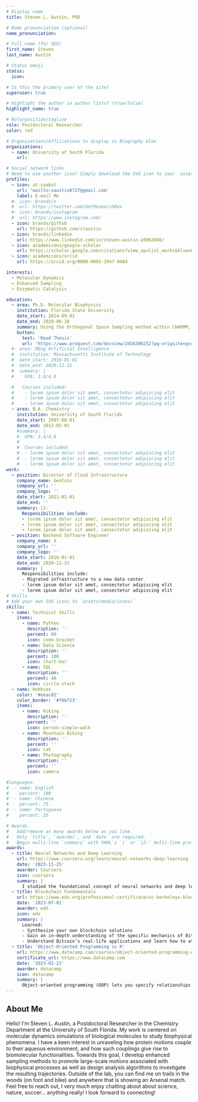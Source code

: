 ```yaml
---
# Display name
title: Steven L. Austin, PhD

# Name pronunciation (optional)
name_pronunciation:

# Full name (for SEO)
first_name: Steven
last_name: Austin

# Status emoji
status:
  icon:

# Is this the primary user of the site?
superuser: true

# Highlight the author in author lists? (true/false)
highlight_name: true

# Role/position/tagline
role: Postdoctoral Researcher
color: red

# Organizations/Affiliations to display in Biography blox
organizations:
  - name: University of South Florida
    url:

# Social network links
# Need to use another icon? Simply download the SVG icon to your `assets/media/icons/` folder.
profiles:
  - icon: at-symbol
    url: 'mailto:saustin0727@gmail.com'
    label: E-mail Me
  #- icon: brands/x
  #  url: https://twitter.com/GetResearchDev
  #- icon: brands/instagram
  #  url: https://www.instagram.com/
  - icon: brands/github
    url: https://github.com/slaustin
  - icon: brands/linkedin
    url: https://www.linkedin.com/in/steven-austin-a9062046/
  - icon: academicons/google-scholar
    url: https://scholar.google.com/citations?view_op=list_works&hl=en&user=fE7Uy5IAAAAJ&gmla=AGd7smHGbbDkNPhAa2xyvSN6zLLAnHfDR1cnlY69FKepEoopH8xduPXkD02jB3Vt2mwa3BkS0ELOW9mM57Fb69Jyb5kwmRivQCQWHw
  - icon: academicons/orcid
    url: https://orcid.org/0000-0003-2947-9484

interests:
  - Molecular Dynamics
  - Enhanced Sampling
  - Enzymatic Catalysis

education:
  - area: Ph.D. Molecular Biophysics
    institution: Florida State University
    date_start: 2014-09-01
    date_end: 2020-06-30
    summary: Using the Orthogonal Space Sampling method within CHARMM, I studied how the structures and dynamics of proteins and their aqueous environment couple together to produce biologically relevant motions.
    button:
      text: 'Read Thesis'
      url: 'https://www.proquest.com/docview/2456396252?pq-origsite=gscholar&fromopenview=true&sourcetype=Dissertations%20&%20Theses'
  #- area: MEng Artificial Intelligence
  #  institution: Massachusetts Institute of Technology
  #  date_start: 2016-01-01
  #  date_end: 2020-12-31
  #  summary: |
  #    GPA: 3.8/4.0

  #   Courses included:
  #    - lorem ipsum dolor sit amet, consectetur adipiscing elit
  #    - lorem ipsum dolor sit amet, consectetur adipiscing elit
  #    - lorem ipsum dolor sit amet, consectetur adipiscing elit
  - area: B.A. Chemistry
    institution: University of South Florida
    date_start: 2007-08-01
    date_end: 2012-05-01
    #summary: |
    #  GPA: 3.4/4.0
    #  
    #  Courses included:
    #  - lorem ipsum dolor sit amet, consectetur adipiscing elit
    #  - lorem ipsum dolor sit amet, consectetur adipiscing elit
    #  - lorem ipsum dolor sit amet, consectetur adipiscing elit
work:
  - position: Director of Cloud Infrastructure
    company_name: GenCoin
    company_url: ''
    company_logo: ''
    date_start: 2021-01-01
    date_end: ''
    summary: |2-
      Responsibilities include:
      - lorem ipsum dolor sit amet, consectetur adipiscing elit
      - lorem ipsum dolor sit amet, consectetur adipiscing elit
      - lorem ipsum dolor sit amet, consectetur adipiscing elit
  - position: Backend Software Engineer
    company_name: X
    company_url: ''
    company_logo: ''
    date_start: 2016-01-01
    date_end: 2020-12-31
    summary: |
      Responsibilities include:
      - Migrated infrastructure to a new data center
      - lorem ipsum dolor sit amet, consectetur adipiscing elit
      - lorem ipsum dolor sit amet, consectetur adipiscing elit
# Skills
# Add your own SVG icons to `assets/media/icons/`
skills:
  - name: Technical Skills
    items:
      - name: Python
        description: ''
        percent: 80
        icon: code-bracket
      - name: Data Science
        description: ''
        percent: 100
        icon: chart-bar
      - name: SQL
        description: ''
        percent: 40
        icon: circle-stack
  - name: Hobbies
    color: '#eeac02'
    color_border: '#f0bf23'
    items:
      - name: Hiking
        description: ''
        percent: ''
        icon: person-simple-walk
      - name: Mountain Biking
        description: ''
        percent: ''
        icon: cat
      - name: Photography
        description: ''
        percent: ''
        icon: camera

#languages:
#  - name: English
#    percent: 100
#  - name: Chinese
#    percent: 75
#  - name: Portuguese
#    percent: 25

# Awards.
#   Add/remove as many awards below as you like.
#   Only `title`, `awarder`, and `date` are required.
#   Begin multi-line `summary` with YAML's `|` or `|2-` multi-line prefix and indent 2 spaces below.
awards:
  - title: Neural Networks and Deep Learning
    url: https://www.coursera.org/learn/neural-networks-deep-learning
    date: '2023-11-25'
    awarder: Coursera
    icon: coursera
    summary: |
      I studied the foundational concept of neural networks and deep learning. By the end, I was familiar with the significant technological trends driving the rise of deep learning; build, train, and apply fully connected deep neural networks; implement efficient (vectorized) neural networks; identify key parameters in a neural network’s architecture; and apply deep learning to your own applications.
  - title: Blockchain Fundamentals
    url: https://www.edx.org/professional-certificate/uc-berkeleyx-blockchain-fundamentals
    date: '2023-07-01'
    awarder: edX
    icon: edx
    summary: |
      Learned:
      - Synthesize your own blockchain solutions
      - Gain an in-depth understanding of the specific mechanics of Bitcoin
      - Understand Bitcoin’s real-life applications and learn how to attack and destroy Bitcoin, Ethereum, smart contracts and Dapps, and alternatives to Bitcoin’s Proof-of-Work consensus algorithm
  - title: 'Object-Oriented Programming in R'
    url: https://www.datacamp.com/courses/object-oriented-programming-with-s3-and-r6-in-r
    certificate_url: https://www.datacamp.com
    date: '2023-01-21'
    awarder: datacamp
    icon: datacamp
    summary: |
      Object-oriented programming (OOP) lets you specify relationships between functions and the objects that they can act on, helping you manage complexity in your code. This is an intermediate level course, providing an introduction to OOP, using the S3 and R6 systems. S3 is a great day-to-day R programming tool that simplifies some of the functions that you write. R6 is especially useful for industry-specific analyses, working with web APIs, and building GUIs.
---
```


## About Me

Hello! I'm Steven L. Austin, a Postdoctoral Researcher in the Chemistry Department at the University of South Florida. My work is centered on molecular dynamics simulations of biological molecules to study biophysical phenomena. I have a keen interest in unraveling how protein motions couple to their aqueous environment, and how such couplings give rise to biomolecular functionalities. Towards this goal, I develop enhanced sampling methods to promote large-scale motions associated with biophysical processes as well as design analysis algorithms to investigate the resulting trajectories. Outside of the lab, you can find me on trails in the woods (on foot and bike) and anywhere that is showing an Arsenal match. Feel free to reach out, I very much enjoy chatting about about science, nature, soccer... anything really! I look forward to connecting!

